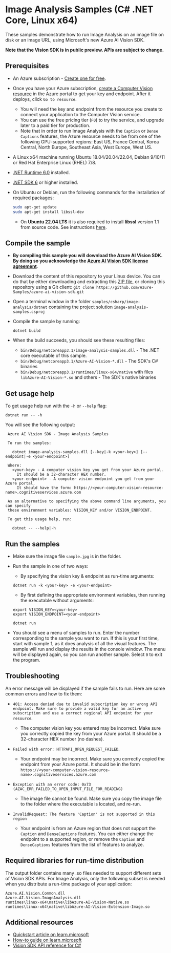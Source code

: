 # Image Analysis Samples (C# .NET Core, Linux x64)

These samples demonstrate how to run Image Analysis on an image file on disk or an image URL, using Microsoft's new Azure AI Vision SDK.

**Note that the Vision SDK is in public preview. APIs are subject to change.**

## Prerequisites

* An Azure subscription - [Create one for free](https://azure.microsoft.com/free/cognitive-services/).

* Once you have your Azure subscription, [create a Computer Vision resource](https://portal.azure.com/#create/Microsoft.CognitiveServicesComputerVision) in the Azure portal to get your key and endpoint. After it deploys, click `Go to resource`.

  * You will need the key and endpoint from the resource you create to connect your application to the Computer Vision service.
  * You can use the free pricing tier (`F0`) to try the service, and upgrade later to a paid tier for production.
  * Note that in order to run Image Analysis with the `Caption` or `Dense Captions` features, the Azure resource needs to be from one of the following GPU-supported regions: East US, France Central, Korea Central, North Europe, Southeast Asia, West Europe, West US.

* A Linux x64 machine running Ubuntu 18.04/20.04/22.04, Debian 9/10/11 or Red Hat Enterprise Linux (RHEL) 7/8.

* [.NET Runtime 6.0](https://dotnet.microsoft.com/download/dotnet/6.0) installed.

* [.NET SDK 6](https://dotnet.microsoft.com/download/dotnet/6.0) or higher installed.

* On Ubuntu or Debian, run the following commands for the installation of required packages:

  ```sh
  sudo apt-get update
  sudo apt-get install libssl-dev
  ```

  * On **Ubuntu 22.04 LTS** it is also required to install **libssl** version 1.1 from source code. See instructions [here](../../../../docs/ubuntu2204-notes.md).

## Compile the sample

* **By compiling this sample you will download the Azure AI Vision SDK. By doing so you acknowledge the [Azure AI Vision SDK license agreement](https://aka.ms/azai/vision/license)**.

* Download the content of this repository to your Linux device. You can do that by either downloading and extracting this [ZIP file](https://github.com/Azure-Samples/azure-ai-vision-sdk/archive/master.zip), or cloning this repository using a Git client: `git clone https://github.com/Azure-Samples/azure-ai-vision-sdk.git`

* Open a terminal window in the folder `samples/csharp/image-analysis/dotnet` containing the project solution `image-analysis-samples.csproj`

* Compile the sample by running:
  ```
  dotnet build
  ```

* When the build succeeds, you should see these resulting files:
  * `bin/Debug/netcoreapp3.1/image-analysis-samples.dll` - The .NET core executable of this sample.
  * `bin/Debug/netcoreapp3.1/Azure-AI-Vision-*.dll` - The SDK's C# binaries
  * `bin/Debug/netcoreapp3.1/runtimes/linux-x64/native` with files `libAzure-AI-Vision-*.so` and others - The SDK's native binaries

## Get usage help

To get usage help run with the `-h` or `--help` flag:
```
dotnet run -- -h
```

You will see the following output:
```
 Azure AI Vision SDK - Image Analysis Samples

 To run the samples:

   dotnet image-analysis-samples.dll [--key|-k <your-key>] [--endpoint|-e <your-endpoint>]

 Where:
   <your-key> - A computer vision key you get from your Azure portal.
     It should be a 32-character HEX number.
   <your-endpoint> - A computer vision endpoint you get from your Azure portal.
     It should have the form: https://<your-computer-vision-resource-name>.cognitiveservices.azure.com

 As an alternative to specifying the above command line arguments, you can specify
 these environment variables: VISION_KEY and/or VISION_ENDPOINT.

 To get this usage help, run:

   dotnet -- --help|-h
```

## Run the samples

* Make sure the image file `sample.jpg` is in the folder.

* Run the sample in one of two ways:
  * By specifying the vision key & endpoint as run-time arguments:
  ```
  dotnet run -k <your-key> -e <your-endpoint>
  ```
  * By first defining the appropriate environment variables, then running the executable without arguments:
  ```
  export VISION_KEY=<your-key>
  export VISION_ENDPOINT=<your-endpoint>

  dotnet run
  ```

* You should see a menu of samples to run. Enter the number corresponding to the sample you want to run. If this is your first time, start with sample 1, as it does analysis of all the visual features. The sample will run and display the results in the console window. The menu will be displayed again, so you can run another sample. Select `0` to exit the program.

## Troubleshooting

An error message will be displayed if the sample fails to run. Here are some common errors and how to fix them:

* `401: Access denied due to invalid subscription key or wrong API endpoint. Make sure to provide a valid key for an active subscription and use a correct regional API endpoint for your resource`.
  * The computer vision key you entered may be incorrect. Make sure you correctly copied the key from your Azure portal. It should be a 32-character HEX number (no dashes).

* `Failed with error: HTTPAPI_OPEN_REQUEST_FAILED`.
  * Your endpoint may be incorrect. Make sure you correctly copied the endpoint from your Azure portal. It should be in the form `https://<your-computer-vision-resource-name>.cognitiveservices.azure.com`

* `Exception with an error code: 0x73 (AZAC_ERR_FAILED_TO_OPEN_INPUT_FILE_FOR_READING)`
  * The image file cannot be found. Make sure you copy the image file to the folder where the executable is located, and re-run.

* `InvalidRequest: The feature 'Caption' is not supported in this region`
  * Your endpoint is from an Azure region that does not support the `Caption` and `DenseCaptions` features. You can either change the endpoint to a supported region, or remove the `Caption` and `DenseCaptions` features from the list of features to analyze.

## Required libraries for run-time distribution

The output folder contains many .so files needed to support different sets of Vision SDK APIs. For Image Analysis, only the following subset is needed when you distribute a run-time package of your application:

```
Azure.AI.Vision.Common.dll
Azure.AI.Vision.ImageAnalysis.dll
runtimes\linux-x64\native\libAzure-AI-Vision-Native.so
runtimes\linux-x64\native\libAzure-AI-Vision-Extension-Image.so
```

## Additional resources

* [Quickstart article on learn.microsoft](https://learn.microsoft.com/azure/cognitive-services/computer-vision/quickstarts-sdk/image-analysis-client-library-40?tabs=cli%2Clinux&pivots=programming-language-csharp)
* [How-to guide on learn.microsoft](https://learn.microsoft.com/azure/cognitive-services/computer-vision/how-to/call-analyze-image-40?tabs=csharp)
* [Vision SDK API reference for C#](https://learn.microsoft.com/dotnet/api/azure.ai.vision.imageanalysis?view=azure-dotnet-preview)

